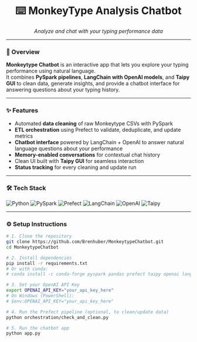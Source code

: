 <h1 align="center">⌨️ MonkeyType Analysis Chatbot</h1>
<p align="center"><em>Analyze and chat with your typing performance data</em></p>

---

### 🚀 Overview

**Monkeytype Chatbot** is an interactive app that lets you explore your typing performance using natural language.  
It combines **PySpark pipelines**, **LangChain with OpenAI models**, and **Taipy GUI** to clean data, generate insights, and provide a chatbot interface for answering questions about your typing history.

---

### ✨ Features

- Automated **data cleaning** of raw Monkeytype CSVs with PySpark  
- **ETL orchestration** using Prefect to validate, deduplicate, and update metrics  
- **Chatbot interface** powered by LangChain + OpenAI to answer natural language questions about your performance  
- **Memory-enabled conversations** for contextual chat history  
- Clean UI built with **Taipy GUI** for seamless interaction  
- **Status tracking** for every cleaning and update run  

---

### 🛠️ Tech Stack

![Python](https://img.shields.io/badge/Python-3.9%2B-blue?logo=python)
![PySpark](https://img.shields.io/badge/PySpark-Data%20Processing-orange?logo=apachespark)
![Prefect](https://img.shields.io/badge/Prefect-Orchestration-blueviolet?logo=prefect)
![LangChain](https://img.shields.io/badge/LangChain-LLM%20Framework-green?logo=chainlink)
![OpenAI](https://img.shields.io/badge/OpenAI-LLM-black?logo=openai)
![Taipy](https://img.shields.io/badge/Taipy-Interactive%20UI-red?logo=python)

---

### ⚙️ Setup Instructions

```bash
# 1. Clone the repository
git clone https://github.com/Brenhuber/MonkeytypeChatbot.git
cd MonkeytypeChatbot

# 2. Install dependencies
pip install -r requirements.txt
# Or with conda:
# conda install -c conda-forge pyspark pandas prefect taipy openai langchain

# 3. Set your OpenAI API Key
export OPENAI_API_KEY="your_api_key_here"
# On Windows (PowerShell):
# $env:OPENAI_API_KEY="your_api_key_here"

# 4. Run the Prefect pipeline (optional, to clean/update data)
python orchestration/check_and_clean.py

# 5. Run the chatbot app
python app.py

